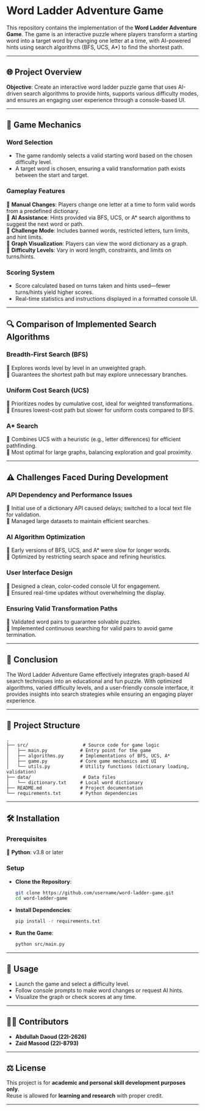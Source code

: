 # Word Ladder Adventure Game

This repository contains the implementation of the **Word Ladder Adventure Game**. The game is an interactive puzzle where players transform a starting word into a target word by changing one letter at a time, with AI-powered hints using search algorithms (BFS, UCS, A\*) to find the shortest path.

---

## 🌐 Project Overview

**Objective**: Create an interactive word ladder puzzle game that uses AI-driven search algorithms to provide hints, supports various difficulty modes, and ensures an engaging user experience through a console-based UI.

---

## 🎯 Game Mechanics

### Word Selection

- The game randomly selects a valid starting word based on the chosen difficulty level.
- A target word is chosen, ensuring a valid transformation path exists between the start and target.

### Gameplay Features

🔹 **Manual Changes**: Players change one letter at a time to form valid words from a predefined dictionary.\
🔹 **AI Assistance**: Hints provided via BFS, UCS, or A\* search algorithms to suggest the next word or path.\
🔹 **Challenge Mode**: Includes banned words, restricted letters, turn limits, and hint limits.\
🔹 **Graph Visualization**: Players can view the word dictionary as a graph.\
🔹 **Difficulty Levels**: Vary in word length, constraints, and limits on turns/hints.

### Scoring System

- Score calculated based on turns taken and hints used—fewer turns/hints yield higher scores.
- Real-time statistics and instructions displayed in a formatted console UI.

---

## 🔍 Comparison of Implemented Search Algorithms

### Breadth-First Search (BFS)

🔹 Explores words level by level in an unweighted graph.\
🔹 Guarantees the shortest path but may explore unnecessary branches.

### Uniform Cost Search (UCS)

🔹 Prioritizes nodes by cumulative cost, ideal for weighted transformations.\
🔹 Ensures lowest-cost path but slower for uniform costs compared to BFS.

### A\* Search

🔹 Combines UCS with a heuristic (e.g., letter differences) for efficient pathfinding.\
🔹 Most optimal for large graphs, balancing exploration and goal proximity.

---

## ⚠️ Challenges Faced During Development

### API Dependency and Performance Issues

🔹 Initial use of a dictionary API caused delays; switched to a local text file for validation.\
🔹 Managed large datasets to maintain efficient searches.

### AI Algorithm Optimization

🔹 Early versions of BFS, UCS, and A\* were slow for longer words.\
🔹 Optimized by restricting search space and refining heuristics.

### User Interface Design

🔹 Designed a clean, color-coded console UI for engagement.\
🔹 Ensured real-time updates without overwhelming the display.

### Ensuring Valid Transformation Paths

🔹 Validated word pairs to guarantee solvable puzzles.\
🔹 Implemented continuous searching for valid pairs to avoid game termination.

---

## 🏁 Conclusion

The Word Ladder Adventure Game effectively integrates graph-based AI search techniques into an educational and fun puzzle. With optimized algorithms, varied difficulty levels, and a user-friendly console interface, it provides insights into search strategies while ensuring an engaging player experience.

---

## 📁 Project Structure

```plaintext
.
├── src/                    # Source code for game logic
│   ├── main.py            # Entry point for the game
│   ├── algorithms.py      # Implementations of BFS, UCS, A*
│   ├── game.py            # Core game mechanics and UI
│   └── utils.py           # Utility functions (dictionary loading, validation)
├── data/                   # Data files
│   └── dictionary.txt     # Local word dictionary
├── README.md              # Project documentation
└── requirements.txt       # Python dependencies
```

---

## 🛠️ Installation

### Prerequisites

🔹 **Python**: v3.8 or later

### Setup

- **Clone the Repository**:

  ```bash
  git clone https://github.com/username/word-ladder-game.git
  cd word-ladder-game
  ```

- **Install Dependencies**:

  ```bash
  pip install -r requirements.txt
  ```

- **Run the Game**:

  ```bash
  python src/main.py
  ```

---

## 📖 Usage

- Launch the game and select a difficulty level.
- Follow console prompts to make word changes or request AI hints.
- Visualize the graph or check scores at any time.

---

## 👨‍💻 Contributors
- **Abdullah Daoud (22I-2626)**  
- **Zaid Masood (22I-8793)**  

---

## ⚖️ License
This project is for **academic and personal skill development purposes only**.  
Reuse is allowed for **learning and research** with proper credit.

---
